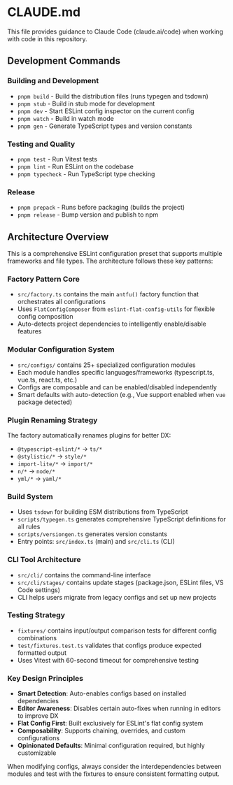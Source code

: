 # CLAUDE.md

This file provides guidance to Claude Code (claude.ai/code) when working with code in this repository.

## Development Commands

### Building and Development

- `pnpm build` - Build the distribution files (runs typegen and tsdown)
- `pnpm stub` - Build in stub mode for development
- `pnpm dev` - Start ESLint config inspector on the current config
- `pnpm watch` - Build in watch mode
- `pnpm gen` - Generate TypeScript types and version constants

### Testing and Quality

- `pnpm test` - Run Vitest tests
- `pnpm lint` - Run ESLint on the codebase
- `pnpm typecheck` - Run TypeScript type checking

### Release

- `pnpm prepack` - Runs before packaging (builds the project)
- `pnpm release` - Bump version and publish to npm

## Architecture Overview

This is a comprehensive ESLint configuration preset that supports multiple frameworks and file types. The architecture follows these key patterns:

### Factory Pattern Core

- `src/factory.ts` contains the main `antfu()` factory function that orchestrates all configurations
- Uses `FlatConfigComposer` from `eslint-flat-config-utils` for flexible config composition
- Auto-detects project dependencies to intelligently enable/disable features

### Modular Configuration System

- `src/configs/` contains 25+ specialized configuration modules
- Each module handles specific languages/frameworks (typescript.ts, vue.ts, react.ts, etc.)
- Configs are composable and can be enabled/disabled independently
- Smart defaults with auto-detection (e.g., Vue support enabled when `vue` package detected)

### Plugin Renaming Strategy

The factory automatically renames plugins for better DX:

- `@typescript-eslint/*` → `ts/*`
- `@stylistic/*` → `style/*`
- `import-lite/*` → `import/*`
- `n/*` → `node/*`
- `yml/*` → `yaml/*`

### Build System

- Uses `tsdown` for building ESM distributions from TypeScript
- `scripts/typegen.ts` generates comprehensive TypeScript definitions for all rules
- `scripts/versiongen.ts` generates version constants
- Entry points: `src/index.ts` (main) and `src/cli.ts` (CLI)

### CLI Tool Architecture

- `src/cli/` contains the command-line interface
- `src/cli/stages/` contains update stages (package.json, ESLint files, VS Code settings)
- CLI helps users migrate from legacy configs and set up new projects

### Testing Strategy

- `fixtures/` contains input/output comparison tests for different config combinations
- `test/fixtures.test.ts` validates that configs produce expected formatted output
- Uses Vitest with 60-second timeout for comprehensive testing

### Key Design Principles

- **Smart Detection**: Auto-enables configs based on installed dependencies
- **Editor Awareness**: Disables certain auto-fixes when running in editors to improve DX
- **Flat Config First**: Built exclusively for ESLint's flat config system
- **Composability**: Supports chaining, overrides, and custom configurations
- **Opinionated Defaults**: Minimal configuration required, but highly customizable

When modifying configs, always consider the interdependencies between modules and test with the fixtures to ensure consistent formatting output.
